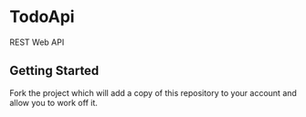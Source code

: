 # TodoApi

REST Web API

## Getting Started

Fork the project which will add a copy of this repository to your account and allow you to work off it. 

